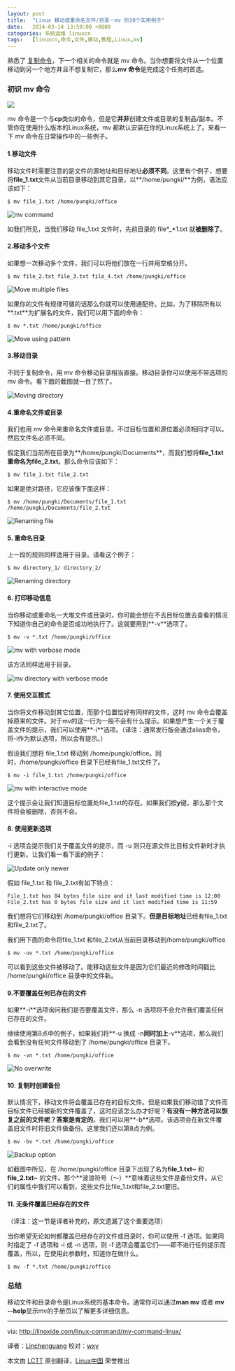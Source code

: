 ```yaml
---
layout: post
title:	"Linux 移动或重命名文件/目录－mv 的10个实用例子"
date:	2014-03-14 13:59:00 +0800 
categories:	系统运维 linuxcn 
tags:	[linuxcn,命令,文件,移动,教程,Linux,mv]
---
```



熟悉了 [复制命令](http://linux.cn/article-2687-1.html)，下一个相关的命令就是 mv 命令。当你想要将文件从一个位置移动到另一个地方并且不想复制它，那么**mv 命令**是完成这个任务的首选。


### 初识 mv 命令


![](/Asserts/Images/album/201403/14/135954il4fflauc39amuum.png)


mv 命令是一个与**cp**类似的命令，但是它**并非**创建文件或目录的复制品/副本。不管你在使用什么版本的Linux系统，mv 都默认安装在你的Linux系统上了。来看一下 mv 命令在日常操作中的一些例子。


#### 1.移动文件


移动文件时需要注意的是文件的源地址和目标地址**必须不同**。这里有个例子，想要将**file\_1.txt**文件从当前目录移动到其它目录，以**/home/pungki/**为例，语法应该如下：



```
$ mv file_1.txt /home/pungki/office

```

![mv command](/Asserts/Images/album/201403/14/135955iczo4sb4o3z3sy4n.png)


如我们所见，当我们移动 file\_1.txt 文件时，先前目录的 file*\_*1.txt 就**被删除了**。


#### 2.移动多个文件


如果想一次移动多个文件，我们可以将他们放在一行并用空格分开。



```
$ mv file_2.txt file_3.txt file_4.txt /home/pungki/office

```

![Move multiple files](/Asserts/Images/album/201403/14/135957nqekg4re3tgqlfsr.png)


如果你的文件有规律可循的话那么你就可以使用通配符。比如，为了移除所有以**.txt**为扩展名的文件，我们可以用下面的命令：



```
$ mv *.txt /home/pungki/office

```

![Move using pattern](/Asserts/Images/album/201403/14/135958wehdapvhzhjdjhv1.png)


#### 3.移动目录


不同于复制命令，用 mv 命令移动目录相当直接。移动目录你可以使用不带选项的 mv 命令。看下面的截图就一目了然了。


![Moving directory](/Asserts/Images/album/201403/14/135959kdwo3k2kddwd3zwo.png)


#### 4.重命名文件或目录


我们也用 mv 命令来重命名文件或目录。不过目标位置和源位置必须相同才可以。然后文件名必须不同。


假定我们当前所在目录为**/home/pungki/Documents**，而我们想将**file\_1.txt重命名为file\_2.txt**。那么命令应该如下：



```
$ mv file_1.txt file_2.txt

```

如果是绝对路径，它应该像下面这样：



```
$ mv /home/pungki/Documents/file_1.txt /home/pungki/Documents/file_2.txt

```

![Renaming file](/Asserts/Images/album/201403/14/140001rgggp8l5qcp8tl1g.png)


#### 5. 重命名目录


上一段的规则同样适用于目录。请看这个例子：



```
$ mv directory_1/ directory_2/

```

![Renaming directory](/Asserts/Images/album/201403/14/140002opd9xyib9yldmmmp.png)


#### 6. 打印移动信息


当你移动或重命名一大堆文件或目录时，你可能会想在不去目标位置去查看的情况下知道你自己的命令是否成功地执行了。这就要用到**-v**选项了。



```
$ mv -v *.txt /home/pungki/office

```

![mv with verbose mode](/Asserts/Images/album/201403/14/140003hyyrw618ke0lsnwh.png)


该方法同样适用于目录。


![mv directory with verbose mode](/Asserts/Images/album/201403/14/140004wfvtvvkvfkvph4pg.png)


#### 7. 使用交互模式


当你将文件移动到其它位置，而那个位置恰好有同样的文件，这时 mv 命令会覆盖掉原来的文件。对于mv的这一行为一般不会有什么提示。如果想产生一个关于覆盖文件的提示，我们可以使用**-i**选项。（译注：通常发行版会通过alias命令，将-i作为默认选项，所以会有提示。）


假设我们想将 file\_1.txt 移动到 /home/pungki/office。同时，/home/pungki/office 目录下已经有file\_1.txt文件了。



```
$ mv -i file_1.txt /home/pungki/office

```

![mv with interactive mode](/Asserts/Images/album/201403/14/140005uk9izzkdczzvickx.png)


这个提示会让我们知道目标位置处file\_1.txt的存在。如果我们按**y**键，那么那个文件将会被删除，否则不会。


#### 8. 使用更新选项


-i 选项会提示我们关于覆盖文件的提示，而 -u 则只在源文件比目标文件新时才执行更新。让我们看一看下面的例子：


![Update only newer](/Asserts/Images/album/201403/14/140007q07o7wzwhvdo7lk7.png)


假如 file\_1.txt 和 file\_2.txt有如下特点：



```
File_1.txt has 84 bytes file size and it last modified time is 12:00
File_2.txt has 0 bytes file size and it last modified time is 11:59

```

我们想将它们移动到 /home/pungki/office 目录下。**但是目标地址**已经有file\_1.txt和file\_2.txt了。


我们用下面的命令将file\_1.txt 和file\_2.txt从当前目录移动到/home/pungki/office



```
$ mv -uv *.txt /home/pungki/office

```

可以看到这些文件被移动了。能移动这些文件是因为它们最近的修改时间戳比 /home/pungki/office 目录中的文件新。


#### 9.不要覆盖任何已存在的文件


如果**-i**选项询问我们是否要覆盖文件，那么 -n 选项将不会允许我们覆盖任何已存在的文件。


继续使用第8点中的例子，如果我们将**-u 换成 -n**同时加上**-v**选项，那么我们会看到没有任何文件移动到了 /home/pungki/office 目录下。



```
$ mv -vn *.txt /home/pungki/office

```

![No overwrite](/Asserts/Images/album/201403/14/140008ez33vqfsc5y3ov3s.png)


#### 10. 复制时创建备份


默认情况下，移动文件将会覆盖已存在的目标文件。但是如果我们移动错了文件而目标文件已经被新的文件覆盖了，这时应该怎么办才好呢？**有没有一种方法可以恢复之前的文件呢？答案是肯定的**。我们可以用**-b**选项。该选项会在新文件覆盖旧文件时将旧文件做备份。这里我们还以第8点为例。



```
$ mv -bv *.txt /home/pungki/office

```

![Backup option](/Asserts/Images/album/201403/14/140010cw7awa6wp6wxj6js.png)


如截图中所见，在 /home/pungki/office 目录下出现了名为**file\_1.txt~** 和 **file\_2.txt~** 的文件。那个**波浪符号（～）**意味着这些文件是备份文件。从它们的属性中我们可以看到，这些文件比file\_1.txt和file\_2.txt要旧。


#### 11. 无条件覆盖已经存在的文件


（译注：这一节是译者补充的，原文遗漏了这个重要选项）


当你希望无论如何都覆盖已经存在的文件或目录时，你可以使用 -f 选项。如果同时指定了 -f 选项和 -i 或 -n 选项，则 -f 选项会覆盖它们——即不进行任何提示而覆盖，所以，在使用此参数时，知道你在做什么。



```
$ mv -f *.txt /home/pungki/office

```

### 总结


移动文件和目录命令是Linux系统的基本命令。通常你可以通过**man mv** 或者 **mv --help**显示mv的手册页以了解更多详细信息。




---


via: <http://linoxide.com/linux-command/mv-command-linux/>


译者：[Linchenguang](https://github.com/Linchenguang) 校对：[wxy](https://github.com/wxy)


本文由 [LCTT](https://github.com/LCTT/TranslateProject) 原创翻译，[Linux中国](http://linux.cn/) 荣誉推出
